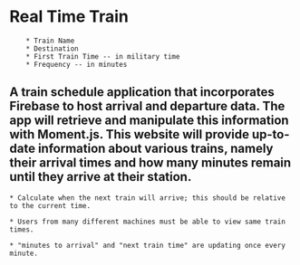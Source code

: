 # Real Time Train

		* Train Name
		* Destination 
		* First Train Time -- in military time
		* Frequency -- in minutes

## A train schedule application that incorporates Firebase to host arrival and departure data. The app will retrieve and manipulate this information with Moment.js. This website will provide up-to-date information about various trains, namely their arrival times and how many minutes remain until they arrive at their station.

	* Calculate when the next train will arrive; this should be relative to the current time.

	* Users from many different machines must be able to view same train times.

 	* "minutes to arrival" and "next train time" are updating once every minute.

